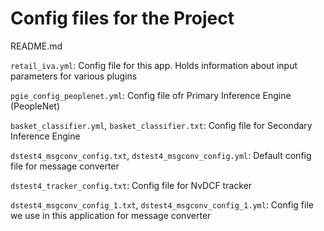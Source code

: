 # Config files for the Project

README.md

`retail_iva.yml`: Config file for this app. Holds information about input parameters for various plugins

`pgie_config_peoplenet.yml`: Config file ofr Primary Inference Engine (PeopleNet)

`basket_classifier.yml`, `basket_classifier.txt`: Config file for Secondary Inference Engine

`dstest4_msgconv_config.txt`, `dstest4_msgconv_config.yml`: Default config file for message converter

`dstest4_tracker_config.txt`: Config file for NvDCF tracker

`dstest4_msgconv_config_1.txt`, `dstest4_msgconv_config_1.yml`: Config file we use in this application for message converter

